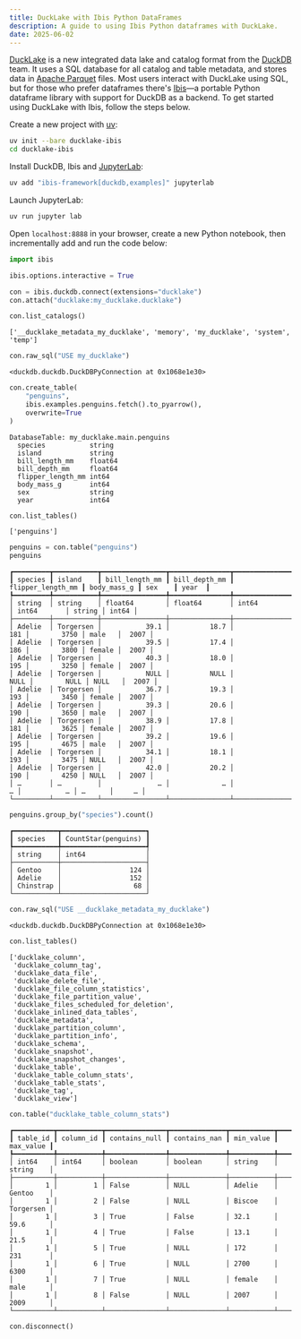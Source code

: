 ```yaml
---
title: DuckLake with Ibis Python DataFrames
description: A guide to using Ibis Python dataframes with DuckLake.
date: 2025-06-02
---
```


[DuckLake](https://ducklake.select/) is a new integrated data lake and catalog
format from the [DuckDB](https://duckdb.org/) team. It uses a SQL database for
all catalog and table metadata, and stores data in
[Apache Parquet](https://parquet.apache.org/) files. Most users interact with
DuckLake using SQL, but for those who prefer dataframes there's
[Ibis](https://ibis-project.org/)—a portable Python dataframe library with
support for DuckDB as a backend. To get started using DuckLake with Ibis, follow
the steps below.

Create a new project with [uv](https://docs.astral.sh/uv/):

```bash
uv init --bare ducklake-ibis
cd ducklake-ibis
```

Install DuckDB, Ibis and [JupyterLab](https://jupyter.org/):

```bash
uv add "ibis-framework[duckdb,examples]" jupyterlab
```

Launch JupyterLab:

```bash
uv run jupyter lab
```

Open `localhost:8888` in your browser, create a new Python notebook, then
incrementally add and run the code below:

```python
import ibis
```

```python
ibis.options.interactive = True
```

```python
con = ibis.duckdb.connect(extensions="ducklake")
con.attach("ducklake:my_ducklake.ducklake")
```

```python
con.list_catalogs()
```

```
['__ducklake_metadata_my_ducklake', 'memory', 'my_ducklake', 'system', 'temp']
```

```python
con.raw_sql("USE my_ducklake")
```

```
<duckdb.duckdb.DuckDBPyConnection at 0x1068e1e30>
```

```python
con.create_table(
    "penguins",
    ibis.examples.penguins.fetch().to_pyarrow(),
    overwrite=True
)
```

```
DatabaseTable: my_ducklake.main.penguins
  species           string
  island            string
  bill_length_mm    float64
  bill_depth_mm     float64
  flipper_length_mm int64
  body_mass_g       int64
  sex               string
  year              int64
```

```python
con.list_tables()
```

```
['penguins']
```

```python
penguins = con.table("penguins")
penguins
```

```
┏━━━━━━━━━┳━━━━━━━━━━━┳━━━━━━━━━━━━━━━━┳━━━━━━━━━━━━━━━┳━━━━━━━━━━━━━━━━━━━┳━━━━━━━━━━━━━┳━━━━━━━━┳━━━━━━━┓
┃ species ┃ island    ┃ bill_length_mm ┃ bill_depth_mm ┃ flipper_length_mm ┃ body_mass_g ┃ sex    ┃ year  ┃
┡━━━━━━━━━╇━━━━━━━━━━━╇━━━━━━━━━━━━━━━━╇━━━━━━━━━━━━━━━╇━━━━━━━━━━━━━━━━━━━╇━━━━━━━━━━━━━╇━━━━━━━━╇━━━━━━━┩
│ string  │ string    │ float64        │ float64       │ int64             │ int64       │ string │ int64 │
├─────────┼───────────┼────────────────┼───────────────┼───────────────────┼─────────────┼────────┼───────┤
│ Adelie  │ Torgersen │           39.1 │          18.7 │               181 │        3750 │ male   │  2007 │
│ Adelie  │ Torgersen │           39.5 │          17.4 │               186 │        3800 │ female │  2007 │
│ Adelie  │ Torgersen │           40.3 │          18.0 │               195 │        3250 │ female │  2007 │
│ Adelie  │ Torgersen │           NULL │          NULL │              NULL │        NULL │ NULL   │  2007 │
│ Adelie  │ Torgersen │           36.7 │          19.3 │               193 │        3450 │ female │  2007 │
│ Adelie  │ Torgersen │           39.3 │          20.6 │               190 │        3650 │ male   │  2007 │
│ Adelie  │ Torgersen │           38.9 │          17.8 │               181 │        3625 │ female │  2007 │
│ Adelie  │ Torgersen │           39.2 │          19.6 │               195 │        4675 │ male   │  2007 │
│ Adelie  │ Torgersen │           34.1 │          18.1 │               193 │        3475 │ NULL   │  2007 │
│ Adelie  │ Torgersen │           42.0 │          20.2 │               190 │        4250 │ NULL   │  2007 │
│ …       │ …         │              … │             … │                 … │           … │ …      │     … │
└─────────┴───────────┴────────────────┴───────────────┴───────────────────┴─────────────┴────────┴───────┘
```

```python
penguins.group_by("species").count()
```

```
┏━━━━━━━━━━━┳━━━━━━━━━━━━━━━━━━━━━┓
┃ species   ┃ CountStar(penguins) ┃
┡━━━━━━━━━━━╇━━━━━━━━━━━━━━━━━━━━━┩
│ string    │ int64               │
├───────────┼─────────────────────┤
│ Gentoo    │                 124 │
│ Adelie    │                 152 │
│ Chinstrap │                  68 │
└───────────┴─────────────────────┘
```

```python
con.raw_sql("USE __ducklake_metadata_my_ducklake")
```

```
<duckdb.duckdb.DuckDBPyConnection at 0x1068e1e30>
```

```python
con.list_tables()
```

```
['ducklake_column',
 'ducklake_column_tag',
 'ducklake_data_file',
 'ducklake_delete_file',
 'ducklake_file_column_statistics',
 'ducklake_file_partition_value',
 'ducklake_files_scheduled_for_deletion',
 'ducklake_inlined_data_tables',
 'ducklake_metadata',
 'ducklake_partition_column',
 'ducklake_partition_info',
 'ducklake_schema',
 'ducklake_snapshot',
 'ducklake_snapshot_changes',
 'ducklake_table',
 'ducklake_table_column_stats',
 'ducklake_table_stats',
 'ducklake_tag',
 'ducklake_view']
```

```python
con.table("ducklake_table_column_stats")
```

```
┏━━━━━━━━━━┳━━━━━━━━━━━┳━━━━━━━━━━━━━━━┳━━━━━━━━━━━━━━┳━━━━━━━━━━━┳━━━━━━━━━━━┓
┃ table_id ┃ column_id ┃ contains_null ┃ contains_nan ┃ min_value ┃ max_value ┃
┡━━━━━━━━━━╇━━━━━━━━━━━╇━━━━━━━━━━━━━━━╇━━━━━━━━━━━━━━╇━━━━━━━━━━━╇━━━━━━━━━━━┩
│ int64    │ int64     │ boolean       │ boolean      │ string    │ string    │
├──────────┼───────────┼───────────────┼──────────────┼───────────┼───────────┤
│        1 │         1 │ False         │ NULL         │ Adelie    │ Gentoo    │
│        1 │         2 │ False         │ NULL         │ Biscoe    │ Torgersen │
│        1 │         3 │ True          │ False        │ 32.1      │ 59.6      │
│        1 │         4 │ True          │ False        │ 13.1      │ 21.5      │
│        1 │         5 │ True          │ NULL         │ 172       │ 231       │
│        1 │         6 │ True          │ NULL         │ 2700      │ 6300      │
│        1 │         7 │ True          │ NULL         │ female    │ male      │
│        1 │         8 │ False         │ NULL         │ 2007      │ 2009      │
└──────────┴───────────┴───────────────┴──────────────┴───────────┴───────────┘
```

```python
con.disconnect()
```
